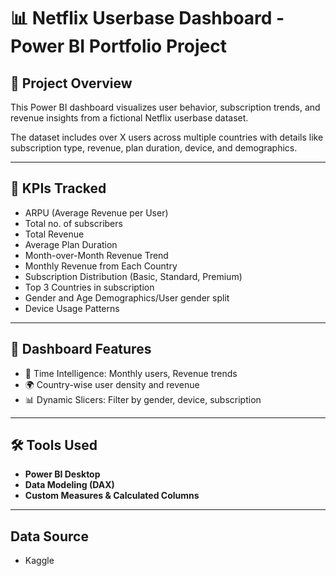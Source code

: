 # 📊 Netflix Userbase Dashboard - Power BI Portfolio Project

## 🧾 Project Overview
This Power BI dashboard visualizes user behavior, subscription trends, and revenue insights from a fictional Netflix userbase dataset.

The dataset includes over X users across multiple countries with details like subscription type, revenue, plan duration, device, and demographics.

---

## 🔑 KPIs Tracked

- ARPU (Average Revenue per User)
- Total no. of subscribers
- Total Revenue
- Average Plan Duration
- Month-over-Month Revenue Trend
- Monthly Revenue from Each Country
- Subscription Distribution (Basic, Standard, Premium)
- Top 3 Countries in subscription
- Gender and Age Demographics/User gender split
- Device Usage Patterns

---

## 📍 Dashboard Features

- 📅 Time Intelligence: Monthly users, Revenue trends
- 🌍 Country-wise user density and revenue
- 📊 Dynamic Slicers: Filter by gender, device, subscription

---

## 🛠 Tools Used

- **Power BI Desktop**
- **Data Modeling (DAX)**
- **Custom Measures & Calculated Columns**

---
## Data Source
- Kaggle
